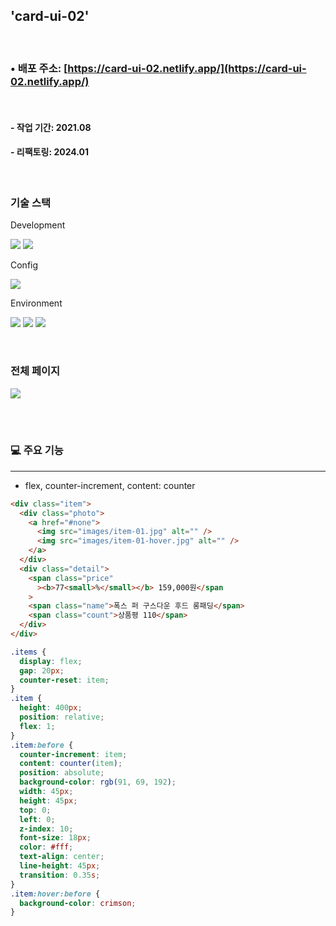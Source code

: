 ## 'card-ui-02'

<br>

### • 배포 주소: [https://card-ui-02.netlify.app/](https://card-ui-02.netlify.app/)

<br>

#### - 작업 기간: 2021.08

#### - 리팩토링: 2024.01

<br>

### 기술 스택

Development

<p>
<img src="https://img.shields.io/badge/HTML5-E34F26?style=flat&logo=HTML5&logoColor=white" />
<img src="https://img.shields.io/badge/CSS3-1572B6?style=flat&logo=CSS3&logoColor=white" />
</p>

Config

<p>
<img src="https://img.shields.io/badge/npm-CB3837?style=flat&logo=npm&logoColor=white"/></a>
</p>

Environment

<p>
<img src="https://img.shields.io/badge/Visual Studio Code-007ACC?style=flat&logo=Visual Studio Code&logoColor=white"/></a>
<img src="https://img.shields.io/badge/Git-F05032?style=flat&logo=Git&logoColor=white"/></a>
<img src="https://img.shields.io/badge/GitHub-181717?style=flat&logo=GitHub&logoColor=white"/></a>
</p>
<br>

### 전체 페이지

<img src="https://github.com/azure0929/card-ui-02/assets/128226527/f48da2b4-3bb9-4147-8d9c-62f110ec8051" />

<br><br>

### 💻 주요 기능

---

- flex, counter-increment, content: counter

```html
<div class="item">
  <div class="photo">
    <a href="#none">
      <img src="images/item-01.jpg" alt="" />
      <img src="images/item-01-hover.jpg" alt="" />
    </a>
  </div>
  <div class="detail">
    <span class="price"
      ><b>77<small>%</small></b> 159,000원</span
    >
    <span class="name">폭스 퍼 구스다운 후드 롱패딩</span>
    <span class="count">상품평 110</span>
  </div>
</div>
```

```css
.items {
  display: flex;
  gap: 20px;
  counter-reset: item;
}
.item {
  height: 400px;
  position: relative;
  flex: 1;
}
.item:before {
  counter-increment: item;
  content: counter(item);
  position: absolute;
  background-color: rgb(91, 69, 192);
  width: 45px;
  height: 45px;
  top: 0;
  left: 0;
  z-index: 10;
  font-size: 18px;
  color: #fff;
  text-align: center;
  line-height: 45px;
  transition: 0.35s;
}
.item:hover:before {
  background-color: crimson;
}
```
